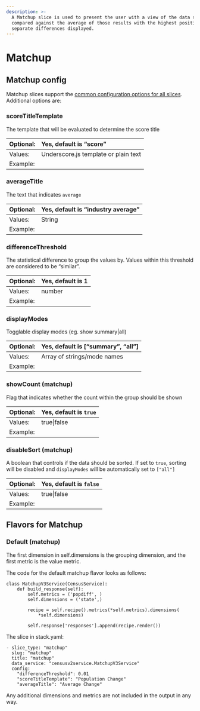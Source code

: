 ```yaml
---
description: >-
  A Matchup slice is used to present the user with a view of the data separated
  compared against the average of those results with the highest positive and
  separate differences displayed.
---
```


# Matchup

## Matchup config

Matchup slices support the [common configuration options for all slices](../slices/slices-and-common-configuration.md). Additional options are:

### scoreTitleTemplate

The template that will be evaluated to determine the score title

| Optional: | Yes, default is “score” |
| :--- | :--- |
| Values: | Underscore.js template or plain text |
| Example: |  |

### averageTitle

The text that indicates `average`

| Optional: | Yes, default is “industry average” |
| :--- | :--- |
| Values: | String |
| Example: |  |

### differenceThreshold

The statistical difference to group the values by. Values within this threshold are considered to be “similar”.

| Optional: | Yes, default is 1 |
| :--- | :--- |
| Values: | number |
| Example: |  |

### displayModes

Togglable display modes \(eg. show summary\|all\)

| Optional: | Yes, default is \[“summary”, “all”\] |
| :--- | :--- |
| Values: | Array of strings/mode names |
| Example: |  |

### showCount \(matchup\)

Flag that indicates whether the count within the group should be shown

| Optional: | Yes, default is `true` |
| :--- | :--- |
| Values: | true\|false |
| Example: |  |

### disableSort \(matchup\)

A boolean that controls if the data should be sorted. If set to `true`, sorting will be disabled and `displayModes` will be automatically set to `["all"]`

| Optional: | Yes, default is `false` |
| :--- | :--- |
| Values: | true\|false |
| Example: |  |

## Flavors for Matchup

### Default \(matchup\)

The first dimension in self.dimensions is the grouping dimension, and the first metric is the value metric.

The code for the default matchup flavor looks as follows:

```text
class MatchupV3Service(CensusService):
    def build_response(self):
        self.metrics = ('popdiff', )
        self.dimensions = ('state',)

        recipe = self.recipe().metrics(*self.metrics).dimensions(
            *self.dimensions)

        self.response['responses'].append(recipe.render())
```

The slice in stack.yaml:

```text
- slice_type: "matchup"
  slug: "matchup"
  title: "matchup"
  data_service: "censusv2service.MatchupV3Service"
  config:
    "differenceThreshold": 0.01
    "scoreTitleTemplate": "Population Change"
    "averageTitle": "Average Change"
```

Any additional dimensions and metrics are not included in the output in any way.

